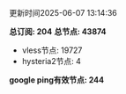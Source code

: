 更新时间2025-06-07 13:14:36

**总订阅: 204**
**总节点: 43874**
- vless节点: 19727
- hysteria2节点: 4

**google ping有效节点: 244**
